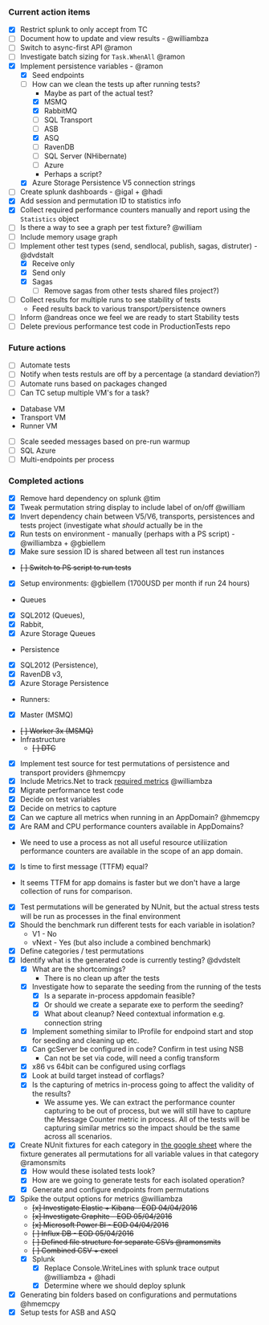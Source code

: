 ### Current action items

- [x] Restrict splunk to only accept from TC
- [ ] Document how to update and view results - @williambza
- [ ] Switch to async-first API @ramon
- [ ] Investigate batch sizing for `Task.WhenAll` @ramon
- [x] Implement persistence variables - @ramon
  - [x] Seed endpoints
  - [ ] How can we clean the tests up after running tests?
    - Maybe as part of the actual test?
     - [x] MSMQ
     - [x] RabbitMQ
     - [ ] SQL Transport
     - [ ] ASB
     - [x] ASQ
     - [ ] RavenDB
     - [ ] SQL Server (NHibernate)
     - [ ] Azure
    - Perhaps a script?
  - [x] Azure Storage Persistence V5 connection strings
- [ ] Create splunk dashboards - @igal + @hadi
 - [x] Add session and permutation ID to statistics info
 - [x] Collect required performance counters manually and report using the `Statistics` object
 - [ ] Is there a way to see a graph per test fixture? @william
 - [ ] Include memory usage graph
- [ ] Implement other test types (send, sendlocal, publish, sagas, distruter) - @dvdstalt
  - [x] Receive only
  - [x] Send only
  - [x] Sagas
    - [ ] Remove sagas from other tests
shared files project?)
- [ ] Collect results for multiple runs to see stability of tests
   - Feed results back to various transport/persistence owners
- [ ] Inform @andreas once we feel we are ready to start Stability tests
- [ ] Delete previous performance test code in ProductionTests repo

### Future actions

- [ ] Automate tests
- [ ] Notify when tests restuls are off by a percentage (a standard deviation?)
- [ ] Automate runs based on packages changed
- [ ] Can TC setup multiple VM's for a task?
 - Database VM
 - Transport VM
 - Runner VM
- [ ] Scale seeded messages based on pre-run warmup
- [ ] SQL Azure
- [ ] Multi-endpoints per process
 
 ### Completed actions

- [x] Remove hard dependency on splunk @tim
- [x] Tweak permutation string display to include label of on/off @william
- [x] Invert dependency chain between V5/V6, transports, persistences and tests project (investigate what _should_ actually be in the 
- [x] Run tests on environment - manually (perhaps with a PS script) - @williambza + @gbiellem
 - [x] Make sure session ID is shared between all test run instances
 - ~~[ ] Switch to PS script to run tests~~
 - [x] Setup environments: @gbiellem (1700USD per month if run 24 hours)
  - Queues
   - [x] SQL2012 (Queues), 
   - [x] Rabbit, 
   - [x] Azure Storage Queues
  - Persistence
   - [x] SQL2012 (Persistence),
   - [x] RavenDB v3, 
   - [x] Azure Storage Persistence
  - Runners:
   - [x] Master (MSMQ)
   - ~~[ ] Worker 3x (MSMQ)~~
 - Infrastructure
   - ~~[ ] DTC~~
- [x] Implement test source for test permutations of persistence and transport providers @hmemcpy 
- [X] Include Metrics.Net to track [required metrics](https://github.com/Particular/EndToEnd/blob/docs/docs/metrics.md) @williambza
- [x] Migrate performance test code
- [x] Decide on test variables
- [x] Decide on metrics to capture
- [x] Can we capture all metrics when running in an AppDomain? @hmemcpy
 - [x] Are RAM and CPU performance counters available in AppDomains?
  - We need to use a process as not all useful resource utiliization performance counters are available in the scope of an app domain.
 - [x] Is time to first message (TTFM) equal?
  - It seems TTFM for app domains is faster but we don't have a large collection of runs for comparison.
- [x] Test permutations will be generated by NUnit, but the actual stress tests will be run as processes in the final environment
- [x] Should the benchmark run different tests for each variable in isolation?
    - V1 - No
    - vNext - Yes (but also include a combined benchmark)
- [x] Define categories / test permutations
 - [x] Identify what is the generated code is currently testing? @dvdstelt 
   - [x] What are the shortcomings?
     - There is no clean up after the tests
   - [x] Investigate how to separate the seeding from the running of the tests
       - [x] Is a separate in-process appdomain feasible?
       - [x] Or should we create a separate exe to perform the seeding?
       - [x] What about cleanup? Need contextual information e.g. connection string
   - [x] Implement something similar to IProfile for endpoind start and stop for seeding and cleaning up etc.
   - [x] Can gcServer be configured in code? Confirm in test using NSB
     - Can not be set via code, will need a config transform
   - [x] x86 vs 64bit can be configured using corflags
   - [x] Look at build target instead of corflags?
   - [x] Is the capturing of metrics in-process going to affect the validity of the results?
     - We assume yes. We can extract the performance counter capturing to be out of process, but we will still have to capture the Message Counter metric in process.  All of the tests will be capturing similar metrics so the impact should be the same across all scenarios.
 - [x] Create NUnit fixtures for each category in [the google sheet](https://docs.google.com/spreadsheets/d/1avUW8Y5gpcPqTxIBaq7X5OXXaE4lDU0e0ZA9FDFNygs/edit#gid=771631393) where the fixture generates all permutations for all variable values in that category @ramonsmits 
    - [x] How would these isolated tests look?
    - [x] How are we going to generate tests for each isolated operation?
    - [x] Generate and configure endpoints from permutations
 - [x] Spike the output options for metrics @williambza
     - ~~[x] Investigate Elastic + Kibana - EOD 04/04/2016~~
     - ~~[x] Investigate Graphite - EOD 05/04/2016~~
     - ~~[x] Microsoft Power BI - EOD 04/04/2016~~
     - ~~[ ] Influx DB - EOD 05/04/2016~~
     - ~~[ ] Defined file structure for separate CSVs @ramonsmits~~
     - ~~[ ] Combined CSV + excel~~
     - [x] Splunk
        - [x] Replace Console.WriteLines with splunk trace output @williambza + @hadi
        - [x] Determine where we should deploy splunk
 - [x] Generating bin folders based on configurations and permutations @hmemcpy
 - [x] Setup tests for ASB and ASQ
